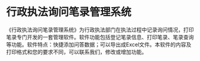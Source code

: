 # 行政执法询问笔录管理系统
《行政执法询问笔录管理系统》为行政执法部门在执法过程中记录询问情况，打印笔录专门开发的一套管理软件。软件功能包括登记笔录信息、打印笔录、笔录查询等功能。软件特点：快捷添加问答数据；可以导出成Excel文件。本软件的内容及打印格式和您的要求不同，可以联系我们，修改或增加功能。
